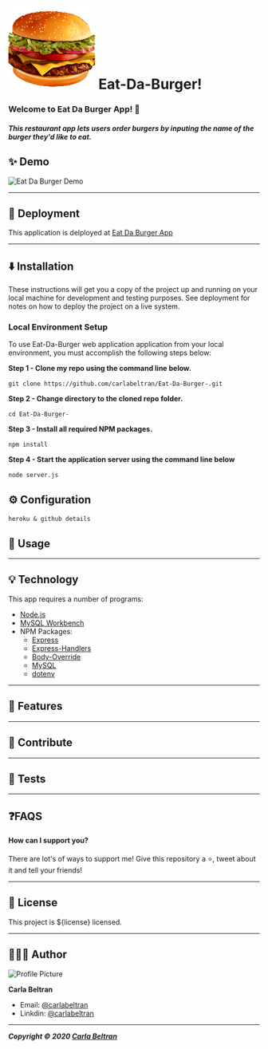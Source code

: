 # ![icon](public/img/output-onlinepngtools.png)  Eat-Da-Burger! 

### Welcome to Eat Da Burger App! 👋

##### This restaurant app lets users order burgers by inputing the name of the burger they'd like to eat.

## ✨ Demo

![Eat Da Burger Demo][demo]

[demo]: https://github.com/carlabeltran/Eat-Da-Burger-/blob/master/public/img/Eat%20Da%20Burger!%20(1).gif?raw=true "Eat Da Burger!"

*****

## 🚀 Deployment

This application is delployed at [Eat Da Burger App](https://eattburgerapp.herokuapp.com/)

*****

## ⬇️️ Installation

These instructions will get you a copy of the project up and running on your local machine for development and testing purposes. See deployment for notes on how to deploy the project on a live system.

### Local Environment Setup

To use Eat-Da-Burger web application application from your local environment, you must accomplish the following steps below:

**Step 1 - Clone my repo using the command line below.**
```
git clone https://github.com/carlabeltran/Eat-Da-Burger-.git
```
**Step 2 - Change directory to the cloned repo folder.**
```
cd Eat-Da-Burger-
```
**Step 3 - Install all required NPM packages.**
```
npm install
```
**Step 4 - Start the application server using the command line below**
```
node server.js
```

## ⚙️ Configuration
``````
heroku & github details
``````
## 💯 Usage

*****

## 💡 Technology
This app requires a number of programs:
* [Node.js](https://nodejs.org/en/)
* [MySQL Workbench](https://www.mysql.com/products/workbench/)
* NPM Packages: 
	* [Express](https://www.npmjs.com/package/express)
	* [Express-Handlers](https://www.npmjs.com/package/express-handlebars)
	* [Body-Override](https://www.npmjs.com/package/method-override)
	* [MySQL](https://www.npmjs.com/package/mysql)
	* [dotenv](https://www.npmjs.com/package/dotenv)


-----
## 🌈 Features


---
## 🤝 Contribute


----
## 🚨 Tests

----

## ❓FAQS

#### How can I support you?

There are lot's of ways to support me! Give this repository a ⭐, tweet about it and tell your friends!

----
## 📝 License

This project is ${license} licensed.
___

## ‍👩🏻‍💼 Author

![Profile Picture](${image})

**Carla Beltran**

- Email: [@carlabeltran](https://github.com/carlabeltran14@icloud.com)
- Linkdin: [@carlabeltran](https://github.com/carlabeltran)

---
***Copyright © 2020 [Carla Beltran](https://github.com/carlabeltran)***